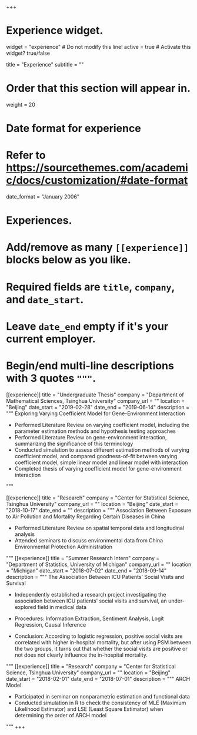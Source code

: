 +++
# Experience widget.
widget = "experience"  # Do not modify this line!
active = true  # Activate this widget? true/false

title = "Experience"
subtitle = ""

# Order that this section will appear in.
weight = 20

# Date format for experience
#   Refer to https://sourcethemes.com/academic/docs/customization/#date-format
date_format = "January 2006"

# Experiences.
#   Add/remove as many `[[experience]]` blocks below as you like.
#   Required fields are `title`, `company`, and `date_start`.
#   Leave `date_end` empty if it's your current employer.
#   Begin/end multi-line descriptions with 3 quotes `"""`.
[[experience]]
  title = "Undergraduate Thesis"
  company = "Department of Mathematical Sciences, Tsinghua University"
  company_url = ""
  location = "Beijing"
  date_start = "2019-02-28"
  date_end = "2019-06-14"
  description = """
  Exploring Varying Coefficient Model for Gene-Environment Interaction

  * Performed Literature Review on varying coefficient model, including the parameter estimation methods and hypothesis testing approaches
  * Performed Literature Review on gene-environment interaction, summarizing the significance of this terminology
  * Conducted simulation to assess different estimation methods of varying coefficient model, and compared goodness-of-fit between varying coefficient model, simple linear model and linear model with interaction 
  * Completed thesis of varying coefficient model for gene-environment interaction

"""

[[experience]]
  title = "Research"
  company = "Center for Statistical Science, Tsinghua University"
  company_url = ""
  location = "Beijing"
  date_start = "2018-10-17"
  date_end = ""
  description = """
  Association Between Exposure to Air Pollution and Mortality Regarding Certain Diseases in China

  * Performed Literature Review on spatial temporal data and longitudinal analysis
  * Attended seminars to discuss environmental data from China Environmental Protection Administration 
 

"""
[[experience]]
  title = "Summer Research Intern"
  company = "Department of Statistics, University of Michigan"
  company_url = ""
  location = "Michigan"
  date_start = "2018-07-02"
  date_end = "2018-09-14"
  description = """
  The Association Between ICU Patients’ Social Visits and Survival

  * Independently established a research project investigating the association between ICU patients’ social visits and survival, an under-explored field in medical data

  * Procedures: Information Extraction, Sentiment Analysis, Logit Regression, Causal Inference

  * Conclusion: According to logistic regression, positive social visits are correlated with higher in-hospital mortality, but after using PSM between the two groups, it turns out that whether the social visits are positive or not does not clearly influence the in-hospital mortality.

  """
[[experience]]
  title = "Research"
  company = "Center for Statistical Science, Tsinghua University"
  company_url = ""
  location = "Beijing"
  date_start = "2018-02-01"
  date_end = "2018-07-01"
  description = """
ARCH Model

* Participated in seminar on nonparametric estimation and functional data
*	Conducted simulation in R to check the consistency of MLE (Maximum Likelihood Estimator) and LSE (Least Square Estimator) when determining the order of ARCH model

"""
+++
